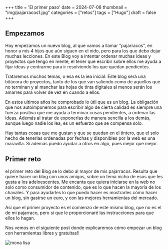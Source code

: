 +++
title = 'El primer paso'
date = 2024-07-08
thumbnail = "img/pajarracos1.jpg"
categories = ["retos"]
tags = ["Hugo"]
draft = false
+++

## Empezamos
Hoy empezamos un nuevo blog, al que vamos a llamar "pajarracos", en honor a mis 4 hijos que aún siguen en el nido, pero para los que debo dejar muchas lecciones. En este Blog voy a intentar ordenar muchas ideas y proyectos que tengo en mente, el tener que escribir sobre ellos me ayuda a fijar ideas y centrarme para ir resolviendo los que quedan pendientes. 

Trataremos muchos temas, o esa es la iea inicial. Este blog será una bitácora de proyectos, tanto de los que van saliendo como de aquellos que no terminan y al manchar las hojas de tinta digitales al menos serán los amarres para volver de vez en cuando a ellos.

En estos ultimos años he comprobado lo útil que es un blog. La obligación que nos autoimponemos para escribir algo de cierta calidad es siempre una fuerza positiva que me ayuda a terminar cosas pendientes, a ordenar las ideas. Además al tratar de exponerlas de manera sencilla a los demás, aunque luego nadie los lea, es un esfuerzo que se compensa solo.

Hay tantas cosas que me gustan y que se quedan en el tintero, que el solo hecho de tenerlas ordenadas por fechas y disponibles por la web es una maravilla. Si además puedo ayudar a otros en algo, pues mejor que mejor.

## Primer reto
el primer reto del Blog se lo debo al mayor de mis pajarracos. Resulta que quiere hacer un blog con unos amigos, sobre un tema nicho de esos que les gusta a los adeloescentes. Me encanta que quiera iniciarse en la web no solo como consumidor de contenido, que es lo que hacen la mayoría de los chavales. Y para ayudarles lo que puedo hacer es mostrarles cómo hacer un blog, sin gastrse un euro, y con las mejores herramientas del mercado.

Así que el primer proyecto es el comienzo de este mismo blog, que no es el de mi pajarraco, pero si que le proporcionaré las instrucciones para que ellos lo hagan.

Nos vemos en el siguiente post donde explicaremos cómo empezar un blog con herramientas libres y gratuitas!!

![mona lisa](../../img/pajarracos1.jpg)

